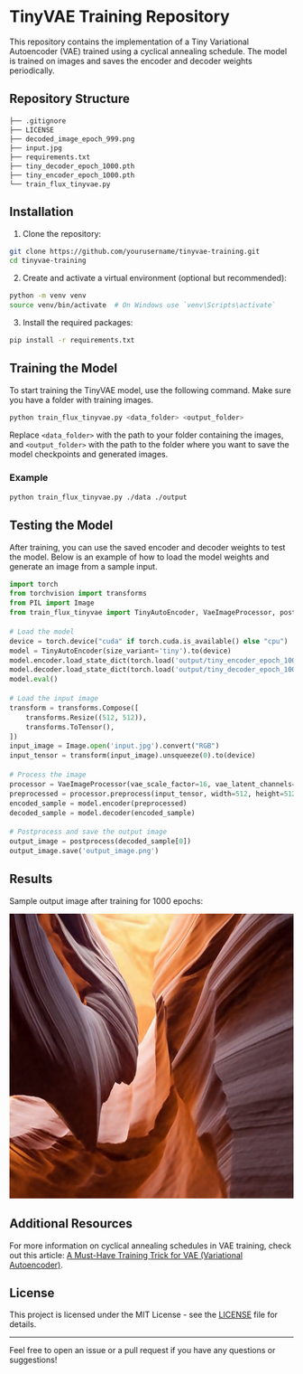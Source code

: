 # TinyVAE Training Repository

This repository contains the implementation of a Tiny Variational Autoencoder (VAE) trained using a cyclical annealing schedule. The model is trained on images and saves the encoder and decoder weights periodically.

## Repository Structure

```
├── .gitignore
├── LICENSE
├── decoded_image_epoch_999.png
├── input.jpg
├── requirements.txt
├── tiny_decoder_epoch_1000.pth
├── tiny_encoder_epoch_1000.pth
└── train_flux_tinyvae.py
```

## Installation

1. Clone the repository:

```sh
git clone https://github.com/yourusername/tinyvae-training.git
cd tinyvae-training
```

2. Create and activate a virtual environment (optional but recommended):

```sh
python -m venv venv
source venv/bin/activate  # On Windows use `venv\Scripts\activate`
```

3. Install the required packages:

```sh
pip install -r requirements.txt
```

## Training the Model

To start training the TinyVAE model, use the following command. Make sure you have a folder with training images.

```sh
python train_flux_tinyvae.py <data_folder> <output_folder>
```

Replace `<data_folder>` with the path to your folder containing the images, and `<output_folder>` with the path to the folder where you want to save the model checkpoints and generated images.

### Example

```sh
python train_flux_tinyvae.py ./data ./output
```

## Testing the Model

After training, you can use the saved encoder and decoder weights to test the model. Below is an example of how to load the model weights and generate an image from a sample input.

```python
import torch
from torchvision import transforms
from PIL import Image
from train_flux_tinyvae import TinyAutoEncoder, VaeImageProcessor, postprocess

# Load the model
device = torch.device("cuda" if torch.cuda.is_available() else "cpu")
model = TinyAutoEncoder(size_variant='tiny').to(device)
model.encoder.load_state_dict(torch.load('output/tiny_encoder_epoch_1000.pth'))
model.decoder.load_state_dict(torch.load('output/tiny_decoder_epoch_1000.pth'))
model.eval()

# Load the input image
transform = transforms.Compose([
    transforms.Resize((512, 512)),
    transforms.ToTensor(),
])
input_image = Image.open('input.jpg').convert("RGB")
input_tensor = transform(input_image).unsqueeze(0).to(device)

# Process the image
processor = VaeImageProcessor(vae_scale_factor=16, vae_latent_channels=16)
preprocessed = processor.preprocess(input_tensor, width=512, height=512)
encoded_sample = model.encoder(preprocessed)
decoded_sample = model.decoder(encoded_sample)

# Postprocess and save the output image
output_image = postprocess(decoded_sample[0])
output_image.save('output_image.png')
```

## Results

Sample output image after training for 1000 epochs:

![Decoded Image Epoch 999](decoded_image_epoch_999.png)

## Additional Resources

For more information on cyclical annealing schedules in VAE training, check out this article: [A Must-Have Training Trick for VAE (Variational Autoencoder)](https://medium.com/@chengjing/a-must-have-training-trick-for-vae-variational-autoencoder-d28ff53b0023).

## License

This project is licensed under the MIT License - see the [LICENSE](LICENSE) file for details.

---

Feel free to open an issue or a pull request if you have any questions or suggestions!
